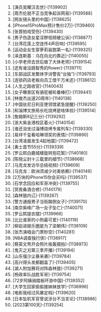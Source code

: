
1. [演员吴耀汉去世]-[1139902]
1. [周杰伦就不正当竞争起诉网易]-[1139588]
1. [网友镜头里的中国]-[1138625]
1. [iPhone15ProMax预计售价2万]-[1139460]
1. [张晋拍戏受伤]-[1139430]
1. [男子伪造女星淫秽视频被公诉]-[1138877]
1. [台湾花莲上空连传4声巨响]-[1139595]
1. [运动会女生穿萝莉装跑第一名]-[1139325]
1. [泽连斯基：乌在向北约靠近]-[1140055]
1. [小学老师去世后做了大体老师]-[1139154]
1. [还有谁没跳智秀的flower]-[1139711]
1. [东部战区发繁体字诗警告“台独”]-[1139793]
1. [连锁药店老板向员工借千万未还]-[1138612]
1. [人生之路收官]-[1140043]
1. [女子曝景区有骆驼被轮番棒打]-[1139441]
1. [林俊杰出道20周年]-[1140138]
1. [中国驻尼日利亚使领馆紧急提醒]-[1139250]
1. [和淄博文旅局长吃烧烤是啥体验]-[1139514]
1. [詹姆斯8记三分]-[1139292]
1. [浙大紫金港校区着火]-[1140154]
1. [谁还没坐过淄博烧烤专属列车]-[1139330]
1. [易烊千玺看哈琳领奖的表情]-[1139890]
1. [台湾凌晨发生4起地震]-[1139472]
1. [勇士首节55分]-[1139339]
1. [罗云熙白鹿城楼旋转抱花絮]-[1140180]
1. [陈晓尘封十三载里的细节]-[1138668]
1. [马克龙发访华总结视频]-[1139609]
1. [马克龙：欧洲须减少对美依赖]-[1140149]
1. [2万块的iPhone15你会买吗]-[1139537]
1. [石学念回应和军哥冲突]-[1139755]
1. [冥夜桑酒合修]-[1140179]
1. [森林狼内讧]-[1139267]
1. [警方通报男子当街踹倒女子]-[1139170]
1. [南京紫峰广场一女子坠亡]-[1140071]
1. [罗云熙提衣摆]-[1139966]
1. [比比谁家的小狗最可爱]-[1140119]
1. [柳岩进娱乐圈是为了梁朝伟]-[1138109]
1. [张杰演唱会门票秒空]-[1140281]
1. [NBA调查独行侠]-[1138917]
1. [蔡英文秀开会照片挨轰摆拍]-[1138973]
1. [鬼灭之刃第三季开播]-[1139194]
1. [山东强沙尘暴来袭]-[1139784]
1. [高兴得头发都翻盖了]-[1139405]
1. [湖人附加赛将对阵森林狼]-[1139271]
1. [杨政率队战胜军哥]-[1139754]
1. [72岁阿姨骑踏板环游中国]-[1139352]
1. [大学生回家偷偷接妹妹放学]-[1136996]
1. [电影我经过风暴定档]-[1139620]
1. [日本坠机军官曾说涉台不当言论]-[1138986]
1. [2023第100天]-[1139254]